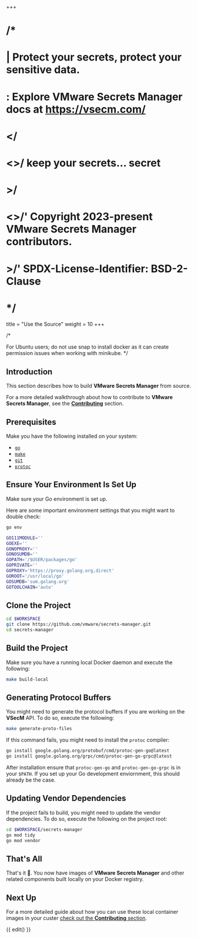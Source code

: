+++
# /*
# |    Protect your secrets, protect your sensitive data.
# :    Explore VMware Secrets Manager docs at https://vsecm.com/
# </
# <>/  keep your secrets... secret
# >/
# <>/' Copyright 2023-present VMware Secrets Manager contributors.
# >/'  SPDX-License-Identifier: BSD-2-Clause
# */

title = "Use the Source"
weight = 10
+++

/*

For Ubuntu users; do not use snap to install docker as it can create 
permission issues when working with minikube.
*/

## Introduction

This section describes how to build **VMware Secrets Manager** from source.

For a more detailed walkthrough about how to contribute to **VMware Secrets
Manager**, see the 
[**Contributing**](@/documentation/development/contributing.md) section.

## Prerequisites

Make you have the following installed on your system:

* [`go`](https://go.dev/)
* [`make`](https://www.gnu.org/software/make/)
* [`git`](https://git-scm.com/)
* [`protoc`](https://grpc.io/docs/protoc-installation/)

## Ensure Your Environment Is Set Up

Make sure your Go environment is set up.

Here are some important environment settings that you might want
to double check:

```bash
go env

GO111MODULE=''
GOEXE=''
GONOPROXY=''
GONOSUMDB=''
GOPATH='/$USER/packages/go'
GOPRIVATE=''
GOPROXY='https://proxy.golang.org,direct'
GOROOT='/usr/local/go'
GOSUMDB='sum.golang.org'
GOTOOLCHAIN='auto'
```

## Clone the Project

```bash
cd $WORKSPACE
git clone https://github.com/vmware/secrets-manager.git
cd secrets-manager
```

## Build the Project

Make sure you have a running local Docker daemon and execute the following:

```bash
make build-local
```

## Generating Protocol Buffers

You might need to generate the protocol buffers if you are working on the 
**VSecM** API. To do so, execute the following:

```bash
make generate-proto-files
```

If this command fails, you might need to install the `protoc` compiler:

```bash
go install google.golang.org/protobuf/cmd/protoc-gen-go@latest
go install google.golang.org/grpc/cmd/protoc-gen-go-grpc@latest
```

After installation ensure that `protoc-gen-go` and `protoc-gen-go-grpc` is
in your `$PATH`. If you set up your Go development enviornment, this should
already be the case.

## Updating Vendor Dependencies

If the project fails to build, you might need to update the vendor dependencies. 
To do so, execute the following on the project root:

```bash
cd $WORKSPACE/secrets-manager
go mod tidy
go mod vendor
```

## That's All

That's it 🎉. You now have images of **VMware Secrets Manager** and other
related components built locally on your Docker registry.

## Next Up

For a more detailed guide about how you can use these local container images
in your custer [check out the **Contributing** section](@/documentation/development/contributing.md).

{{ edit() }}
